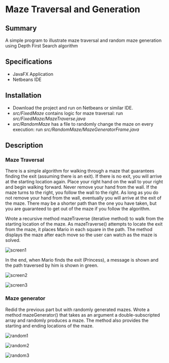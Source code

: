 # Maze Traversal and Generation

## Summary

A simple program to illustrate maze traversal and random maze generation using Depth First Search algorithm

## Specifications

- JavaFX Application
- Netbeans IDE

## Installation

- Download the project and run on Netbeans or similar IDE.
- _src/FixedMaze_ contains logic for maze traversal: run _src/FixedMaze/MazeTraverse.java_
- _src/RandomMaze_ has a file to randomly change the maze on every execution: run _src/RandomMaze/MazeGeneratorFrame.java_

## Description

### Maze Traversal

There is a simple algorithm for walking through a maze that guarantees finding the exit (assuming there is an exit). If there is no exit, you will arrive at the starting location again. Place your right hand on the wall to your right and begin walking forward. Never remove your hand from the wall. If the maze turns to the right, you follow the wall to the right. As long as you do not remove your hand from the wall, eventually you will arrive at the exit of the maze. There may be a shorter path than the one you have taken, but you are guaranteed to get out of the maze if you follow the algorithm.

Wrote a recursive method mazeTraverse (iterative method) to walk from the starting location of the maze. As mazeTraverse() attempts to locate the exit from the maze, it places Mario in each square in the path. The method displays the maze after each move so the user can watch as the maze is solved.

![screen1](https://github.com/PrateekAdhikaree/MazeTraversalAndGeneration/blob/master/screens/screen1.jpg "Start position")

In the end, when Mario finds the exit (Princess), a message is shown and the path traversed by him is shown in green.

![screen2](https://github.com/PrateekAdhikaree/MazeTraversalAndGeneration/blob/master/screens/screen2.jpg "Princess Found! :)")

![screen3](https://github.com/PrateekAdhikaree/MazeTraversalAndGeneration/blob/master/screens/screen3.jpg "Path traversed by Mario!")

### Maze generator

Redid the previous part but with randomly generated mazes. Wrote a method mazeGenerator() that takes as an argument a double-subscripted array and randomly produces a maze. The method also provides the starting and ending locations of the maze. 

![random1](https://github.com/PrateekAdhikaree/MazeTraversalAndGeneration/blob/master/screens/random_screen1.jpg "Random Maze Generation Example 1")

![random2](https://github.com/PrateekAdhikaree/MazeTraversalAndGeneration/blob/master/screens/random_screen2.jpg "Random Maze Generation Example 2")

![random3](https://github.com/PrateekAdhikaree/MazeTraversalAndGeneration/blob/master/screens/random_screen3.jpg "Random Maze Generation Example 3")